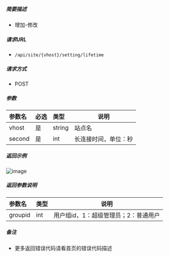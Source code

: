 

    
##### 简要描述

- 增加-修改

##### 请求URL
- ` /api/site/{vhost}/setting/lifetime `
  
##### 请求方式
- POST 

##### 参数

|参数名|必选|类型|说明|
|:----    |:---|:----- |-----   |
|vhost |是  |string |站点名   |
|second |是  |int | 长连接时间，单位：秒    |

##### 返回示例 

![image](https://user-images.githubusercontent.com/90588289/133762228-05a6ec3b-bdc2-4321-b975-12f402140cff.png)

##### 返回参数说明 

|参数名|类型|说明|
|:-----  |:-----|-----                           |
|groupid |int   |用户组id，1：超级管理员；2：普通用户  |

##### 备注 

- 更多返回错误代码请看首页的错误代码描述



